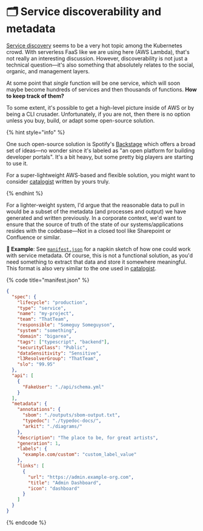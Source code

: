 # 🗂 Service discoverability and metadata

[Service discovery](https://stackoverflow.com/questions/37148836/what-is-service-discovery-and-why-do-you-need-it) seems to be a very hot topic among the Kubernetes crowd. With serverless FaaS like we are using here (AWS Lambda), that's not really an interesting discussion. However, discoverability is not just a technical question—it's also something that absolutely relates to the social, organic, and management layers.

At some point that _single_ function will be one service, which will soon maybe become hundreds of services and then thousands of functions. **How to keep track of them?**

To some extent, it's possible to get a high-level picture inside of AWS or by being a CLI crusader. Unfortunately, if you are not, then there is no option unless you buy, build, or adapt some open-source solution.

{% hint style="info" %}

One such open-source solution is Spotify's [Backstage](https://backstage.io) which offers a broad set of ideas—no wonder since it's labeled as "an open platform for building developer portals". It's a bit heavy, but some pretty big players are starting to use it.

For a super-lightweight AWS-based and flexible solution, you might want to consider [catalogist](https://github.com/mikaelvesavuori/catalogist) written by yours truly.

{% endhint %}

For a lighter-weight system, I'd argue that the reasonable data to pull in would be a subset of the metadata (and processes and output) we have generated and written previously. In a corporate context, we'd want to ensure that the source of truth of the state of our systems/applications resides with the codebase—Not in a closed tool like Sharepoint or Confluence or similar.

**🎯 Example**: See [`manifest.json`](https://github.com/mikaelvesavuori/better-apis-workshop/blob/main/manifest.json) for a napkin sketch of how one could work with service metadata. Of course, this is not a functional solution, as you'd need something to extract that data and store it somewhere meaningful. This format is also very similar to the one used in [catalogist](https://github.com/mikaelvesavuori/catalogist).

{% code title="manifest.json" %}

```json
{
  "spec": {
    "lifecycle": "production",
    "type": "service",
    "name": "my-project",
    "team": "ThatTeam",
    "responsible": "Someguy Someguyson",
    "system": "something",
    "domain": "bigarea",
    "tags": ["typescript", "backend"],
    "securityClass": "Public",
    "dataSensitivity": "Sensitive",
    "l3ResolverGroup": "ThatTeam",
    "slo": "99.95"
  },
  "api": [
    {
      "FakeUser": "./api/schema.yml"
    }
  ],
  "metadata": {
    "annotations": {
      "sbom": "./outputs/sbom-output.txt",
      "typedoc": "./typedoc-docs/",
      "arkit": "./diagrams/"
    },
    "description": "The place to be, for great artists",
    "generation": 1,
    "labels": {
      "example.com/custom": "custom_label_value"
    },
    "links": [
      {
        "url": "https://admin.example-org.com",
        "title": "Admin Dashboard",
        "icon": "dashboard"
      }
    ]
  }
}
```

{% endcode %}
